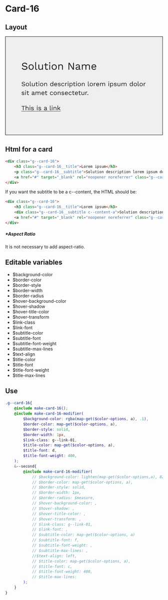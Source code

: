 # Card-16

## Layout

![alt text][card-16]

[card-16]: /src/img/global-components/card/card-16.jpg

## Html for a card

```html
<div class="g--card-16">
    <h3 class="g--card-16__title">Lorem ipsum</h3>
    <p class="g--card-16__subtitle">Solution description lorem ipsum dolor sit amet consectetur.</p>
    <a href="#" target="_blank" rel="noopener noreferrer" class="g--card-16__link">This is a link</a>
</div>
```

If you want the subtitle to be a c--content, the HTML should be:
```html
<div class="g--card-16">
    <h3 class="g--card-16__title">Lorem ipsum</h3>
    <div class="g--card-16__subtitle c--content-a">Solution description lorem ipsum dolor sit amet consectetur.</div>
    <a href="#" target="_blank" rel="noopener noreferrer" class="g--card-16__link">This is a link</a>
</div>
```

##### \*Aspect Ratio

It is not necessary to add aspect-ratio.

## Editable variables

- $background-color
- $border-color
- $border-style
- $border-width
- $border-radius
- $hover-background-color
- $hover-shadow
- $hover-title-color
- $hover-transform
- $link-class
- $link-font
- $subtitle-color
- $subtitle-font
- $subtitle-font-weight
- $subtitle-max-lines
- $text-align
- $title-color
- $title-font
- $title-font-weight
- $title-max-lines

## Use

```scss
.g--card-16{
    @include make-card-16();
    @include make-card-16-modifier(
        $background-color: rgba(map-get($color-options, a), .1),
        $border-color: map-get($color-options, a),
        $border-style: solid,    
        $border-width: 1px,
        $link-class: g--link-01,
        $title-color: map-get($color-options, a),
        $title-font: d,
        $title-font-weight: 400,
    );
    &--second{
        @include make-card-16-modifier(
            // $background-color: lighten(map-get($color-options,a), 82%),
            // $border-color: map-get($color-options, a),
            // $border-style: solid,
            // $border-width: 1px,
            // $border-radius: $measure,
            // $hover-background-color: ,
            // $hover-shadow: ,
            // $hover-title-color: ,
            // $hover-transform: ,
            // $link-class: g--link-01,
            // $link-font: ,
            // $subtitle-color: map-get($color-options, a)
            // $subtitle-font: f,
            // $subtitle-font-weight: ,
            // $subtitle-max-lines: ,
            //$text-align: left,
            // $title-color: map-get($color-options, a),
            // $title-font: c,
            // $title-font-weight: 400,
            // $title-max-lines: 
        );
    }
}
```